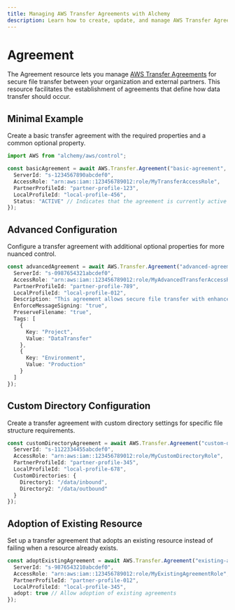 ```yaml
---
title: Managing AWS Transfer Agreements with Alchemy
description: Learn how to create, update, and manage AWS Transfer Agreements using Alchemy Cloud Control.
---
```


# Agreement

The Agreement resource lets you manage [AWS Transfer Agreements](https://docs.aws.amazon.com/transfer/latest/userguide/) for secure file transfer between your organization and external partners. This resource facilitates the establishment of agreements that define how data transfer should occur.

## Minimal Example

Create a basic transfer agreement with the required properties and a common optional property.

```ts
import AWS from "alchemy/aws/control";

const basicAgreement = await AWS.Transfer.Agreement("basic-agreement", {
  ServerId: "s-1234567890abcdef0",
  AccessRole: "arn:aws:iam::123456789012:role/MyTransferAccessRole",
  PartnerProfileId: "partner-profile-123",
  LocalProfileId: "local-profile-456",
  Status: "ACTIVE" // Indicates that the agreement is currently active
});
```

## Advanced Configuration

Configure a transfer agreement with additional optional properties for more nuanced control.

```ts
const advancedAgreement = await AWS.Transfer.Agreement("advanced-agreement", {
  ServerId: "s-0987654321abcdef0",
  AccessRole: "arn:aws:iam::123456789012:role/MyAdvancedTransferAccessRole",
  PartnerProfileId: "partner-profile-789",
  LocalProfileId: "local-profile-012",
  Description: "This agreement allows secure file transfer with enhanced logging.",
  EnforceMessageSigning: "true",
  PreserveFilename: "true",
  Tags: [
    {
      Key: "Project",
      Value: "DataTransfer"
    },
    {
      Key: "Environment",
      Value: "Production"
    }
  ]
});
```

## Custom Directory Configuration

Create a transfer agreement with custom directory settings for specific file structure requirements.

```ts
const customDirectoryAgreement = await AWS.Transfer.Agreement("custom-directory-agreement", {
  ServerId: "s-1122334455abcdef0",
  AccessRole: "arn:aws:iam::123456789012:role/MyCustomDirectoryRole",
  PartnerProfileId: "partner-profile-345",
  LocalProfileId: "local-profile-678",
  CustomDirectories: {
    Directory1: "/data/inbound",
    Directory2: "/data/outbound"
  }
});
```

## Adoption of Existing Resource

Set up a transfer agreement that adopts an existing resource instead of failing when a resource already exists.

```ts
const adoptExistingAgreement = await AWS.Transfer.Agreement("existing-agreement", {
  ServerId: "s-9876543210abcdef0",
  AccessRole: "arn:aws:iam::123456789012:role/MyExistingAgreementRole",
  PartnerProfileId: "partner-profile-012",
  LocalProfileId: "local-profile-345",
  adopt: true // Allow adoption of existing agreements
});
```